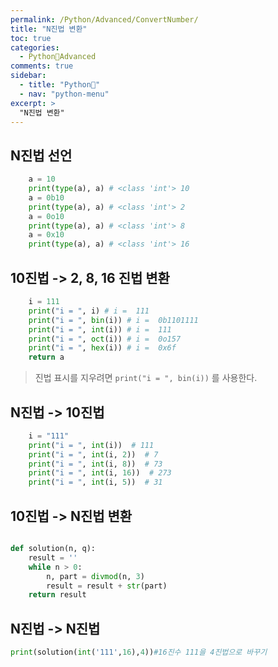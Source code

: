 ```yaml
---
permalink: /Python/Advanced/ConvertNumber/
title: "N진법 변환"
toc: true
categories:
  - Python🐸Advanced
comments: true
sidebar:
  - title: "Python🐸"
  - nav: "python-menu"
excerpt: >
  "N진법 변환"
---
```


## N진법 선언

```python
    a = 10
    print(type(a), a) # <class 'int'> 10
    a = 0b10
    print(type(a), a) # <class 'int'> 2
    a = 0o10
    print(type(a), a) # <class 'int'> 8
    a = 0x10
    print(type(a), a) # <class 'int'> 16
```

## 10진법 -> 2, 8, 16 진법 변환

```python
    i = 111
    print("i = ", i) # i =  111
    print("i = ", bin(i)) # i =  0b1101111
    print("i = ", int(i)) # i =  111
    print("i = ", oct(i)) # i =  0o157
    print("i = ", hex(i)) # i =  0x6f
    return a
```
>진법 표시를 지우려면 `print("i = ", bin(i))` 를 사용한다.

## N진법 -> 10진법
```python
    i = "111"
    print("i = ", int(i))  # 111
    print("i = ", int(i, 2))  # 7
    print("i = ", int(i, 8))  # 73
    print("i = ", int(i, 16))  # 273
    print("i = ", int(i, 5))  # 31
```

## 10진법 -> N진법 변환
```python

def solution(n, q):
    result = ''
    while n > 0:
        n, part = divmod(n, 3)
        result = result + str(part)
    return result

```

## N진법 -> N진법
```python
print(solution(int('111',16),4))#16진수 111을 4진법으로 바꾸기
```